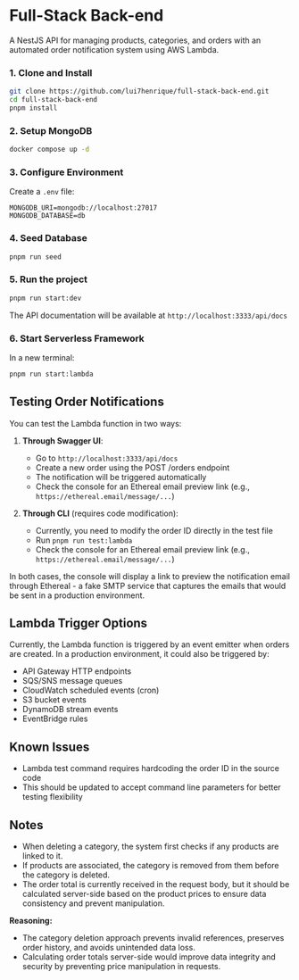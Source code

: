 # Full-Stack Back-end

A NestJS API for managing products, categories, and orders with an automated order notification system using AWS Lambda.

### 1. Clone and Install

```bash
git clone https://github.com/lui7henrique/full-stack-back-end.git
cd full-stack-back-end
pnpm install
```

### 2. Setup MongoDB

```bash
docker compose up -d
```

### 3. Configure Environment

Create a `.env` file:

```
MONGODB_URI=mongodb://localhost:27017
MONGODB_DATABASE=db
```

### 4. Seed Database

```bash
pnpm run seed
```

### 5. Run the project

```bash
pnpm run start:dev
```

The API documentation will be available at `http://localhost:3333/api/docs`

### 6. Start Serverless Framework

In a new terminal:

```bash
pnpm run start:lambda
```

## Testing Order Notifications

You can test the Lambda function in two ways:

1. **Through Swagger UI**:

   - Go to `http://localhost:3333/api/docs`
   - Create a new order using the POST /orders endpoint
   - The notification will be triggered automatically
   - Check the console for an Ethereal email preview link (e.g., `https://ethereal.email/message/...`)

2. **Through CLI** (requires code modification):
   - Currently, you need to modify the order ID directly in the test file
   - Run `pnpm run test:lambda`
   - Check the console for an Ethereal email preview link (e.g., `https://ethereal.email/message/...`)

In both cases, the console will display a link to preview the notification email through Ethereal - a fake SMTP service that captures the emails that would be sent in a production environment.

## Lambda Trigger Options

Currently, the Lambda function is triggered by an event emitter when orders are created. In a production environment, it could also be triggered by:

- API Gateway HTTP endpoints
- SQS/SNS message queues
- CloudWatch scheduled events (cron)
- S3 bucket events
- DynamoDB stream events
- EventBridge rules

## Known Issues

- Lambda test command requires hardcoding the order ID in the source code
- This should be updated to accept command line parameters for better testing flexibility

## **Notes**

- When deleting a category, the system first checks if any products are linked to it.
- If products are associated, the category is removed from them before the category is deleted.
- The order total is currently received in the request body, but it should be calculated server-side based on the product prices to ensure data consistency and prevent manipulation.

**Reasoning:**

- The category deletion approach prevents invalid references, preserves order history, and avoids unintended data loss.
- Calculating order totals server-side would improve data integrity and security by preventing price manipulation in requests.
